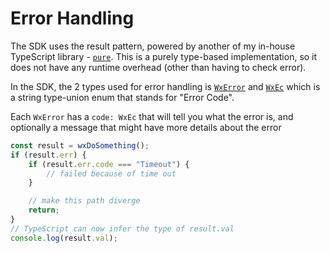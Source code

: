 # Error Handling

The SDK uses the result pattern, powered by another of my in-house TypeScript
library - [`pure`](https://pure.pistonite.dev). This is a purely type-based
implementation, so it does not have any runtime overhead (other than having
to check error).

In the SDK, the 2 types used for error handling is [`WxError`](/docs/types/public.WxError)
and [`WxEc`](/docs/types/public.WxEc) which is a string type-union enum that stands for "Error Code".

Each `WxError` has a `code: WxEc` that will tell you what the error is, and optionally
a message that might have more details about the error

```typescript
const result = wxDoSomething();
if (result.err) {
    if (result.err.code === "Timeout") {
        // failed because of time out
    }

    // make this path diverge
    return;
}
// TypeScript can now infer the type of result.val
console.log(result.val);
```
